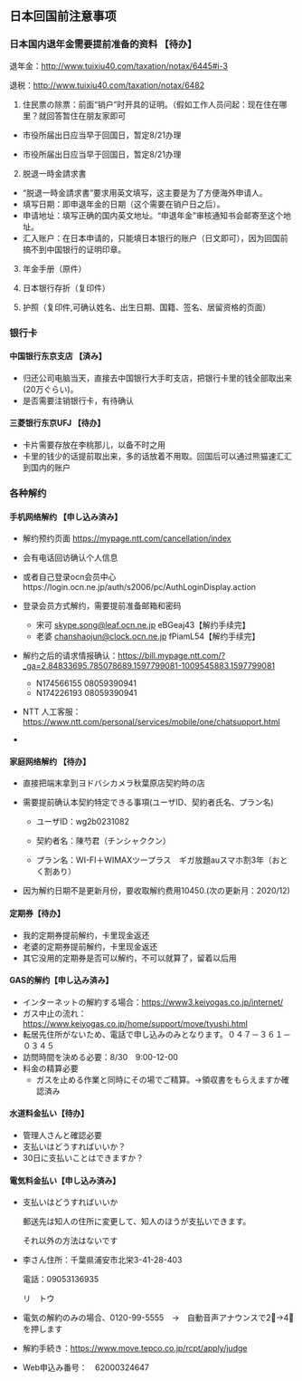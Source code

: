 ## 日本回国前注意事项

### 日本国内退年金需要提前准备的资料 【待办】

退年金：http://www.tuixiu40.com/taxation/notax/6445#i-3

退税：http://www.tuixiu40.com/taxation/notax/6482

1. 住民票の除票：前面“销户”时开具的证明。（假如工作人员问起：现在住在哪里？就回答暂住在朋友家即可
- 市役所届出日应当早于回国日，暂定8/21办理

- 市役所届出日应当早于回国日，暂定8/21办理
2. 脱退一時金請求書
- “脱退一時金請求書”要求用英文填写，这主要是为了方便海外申请人。
- 填写日期：即申退年金的日期（这个需要在销户日之后）。
- 申请地址：填写正确的国内英文地址。“申退年金”审核通知书会邮寄至这个地址。
- 汇入账户：在日本申请的，只能填日本银行的账户（日文即可），因为回国前搞不到中国银行的证明印章。

3. 年金手册（原件）

4. 日本银行存折（复印件）

5. 护照（复印件,可确认姓名、出生日期、国籍、签名、居留资格的页面）

   

### 银行卡
#### 中国银行东京支店 【済み】
- 归还公司电脑当天，直接去中国银行大手町支店，把银行卡里的钱全部取出来(20万ぐらい)。
- 是否需要注销银行卡，有待确认
#### 三菱银行东京UFJ 【待办】
- 卡片需要存放在李桃那儿，以备不时之用
- 卡里的钱少的话提前取出来，多的话放着不用取。回国后可以通过熊猫速汇汇到国内的账户

### 各种解约
#### 手机网络解约 【申し込み済み】
- 解约预约页面 https://mypage.ntt.com/cancellation/index
- 会有电话回访确认个人信息
- 或者自己登录ocn会员中心https://login.ocn.ne.jp/auth/s2006/pc/AuthLoginDisplay.action
- 登录会员方式解约，需要提前准备邮箱和密码
  - 宋可 skype.song@leaf.ocn.ne.jp eBGeaj43【解约手续完】
  - 老婆 chanshaojun@clock.ocn.ne.jp fPiamL54【解约手续完】
- 解约之后的请求情报确认：https://bill.mypage.ntt.com/?_ga=2.84833695.785078689.1597799081-1009545883.1597799081

  - N174566155 08059390941
  - N174226193 08059390941

- NTT 人工客服：https://www.ntt.com/personal/services/mobile/one/chatsupport.html
- 

#### 家庭网络解约 【待办】
- 直接把端末拿到ヨドバシカメラ秋葉原店契約時の店

- 需要提前确认本契約特定できる事項(ユーザID、契約者氏名、プラン名)

  - ユーザID：wg2b0231082

  - 契約者名：陳芍君（チンシャククン）

  - プラン名：WI-FI＋WIMAXツープラス　ギガ放題auスマホ割3年（おとく割あり）

    

- 因为解约日期不是更新月份，要收取解约费用10450.(次の更新月：2020/12)

#### 定期券【待办】
- 我的定期券提前解约，卡里现金返还
- 老婆的定期券提前解约，卡里现金返还
- 其它没用的定期券是否可以解约，不可以就算了，留着以后用

#### GAS的解约【申し込み済み】
- インターネットの解約する場合：https://www3.keiyogas.co.jp/internet/
- ガス中止の流れ：https://www.keiyogas.co.jp/home/support/move/tyushi.html
- 転居先住所がないため、電話で申し込みのみとなります。０４７－３６１－０３４５
- 訪問時間を決める必要：8/30　9:00-12-00
- 料金の精算必要
  - ガスを止める作業と同時にその場でご精算。->領収書をもらえますか確認済み

#### 水道料金払い【待办】
- 管理人さんと確認必要
- 支払いはどうすればいいか？
- 30日に支払いことはできますか？

#### 電気料金払い【申し込み済み】
- 支払いはどうすればいいか

  郵送先は知人の住所に変更して、知人のほうが支払いできます。

  それ以外の方法はないです

- 李さん住所：千葉県浦安市北栄3-41-28-403

  電話：09053136935

  リ　トウ

- 電気の解約のみの場合、0120-99-5555　->　自動音声アナウンスで2⃣→4⃣を押します
- 解約手続き：https://www.move.tepco.co.jp/rcpt/apply/judge
- Web申込み番号：　62000324647



